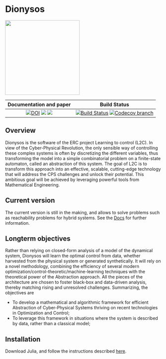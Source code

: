 # Dionysos
<picture>
  <source srcset="assets/images/logo-dark.png" media="(prefers-color-scheme: dark)">
  <img src="assets/images/logo.png"  height="240">
</picture>

| **Documentation and paper** | **Build Status** |
|:-----------------:|:----------------:|
| [![DOI][paper-img]][paper-url] [![][docs-latest-img]][docs-latest-url]  [![][docs-stable-img]][docs-stable-url]        | [![Build Status][build-img]][build-url]  [![Codecov branch][codecov-img]][codecov-url]      |


[docs-stable-img]: https://img.shields.io/badge/docs-stable-blue.svg
[docs-latest-img]: https://img.shields.io/badge/docs-latest-blue.svg
[docs-stable-url]: https://dionysos-dev.github.io/Dionysos.jl/stable
[docs-latest-url]: https://dionysos-dev.github.io/Dionysos.jl/dev
[paper-img]: https://proceedings.juliacon.org/papers/10.21105/jcon.00160/status.svg
[paper-url]: https://doi.org/10.21105/jcon.00160

[build-img]: https://github.com/dionysos-dev/Dionysos.jl/actions/workflows/ci.yml/badge.svg?branch=main
[build-url]: https://github.com/dionysos-dev/Dionysos.jl/actions?query=workflow%3ACI
[codecov-img]: https://codecov.io/github/dionysos-dev/Dionysos.jl/coverage.svg
[codecov-url]: https://app.codecov.io/github/dionysos-dev/Dionysos.jl

## Overview
Dionysos is the software of the ERC project Learning to control (L2C). In view of the Cyber-Physical Revolution, the only sensible way of controlling these complex systems is often by discretizing the different variables, thus transforming the model into a simple combinatorial problem on a finite-state automaton, called an abstraction of this system. The goal of L2C is to transform this approach into an effective, scalable, cutting-edge technology that will address the CPS challenges and unlock their potential. This ambitious goal will be achieved by leveraging powerful tools from Mathematical Engineering.

## Current version
The current version is still in the making, and allows to solve problems such as reachability problems for hybrid systems. See the [Docs](https://dionysos-dev.github.io/Dionysos.jl/dev/) for further information.

## Longterm objectives
Rather than relying on closed-form analysis of a model of the dynamical system, Dionysos will learn the optimal control from data, whether harvested from the physical system or generated synthetically. It will rely on a novel methodology, combining the efficiency of several modern optimization/control-theoretic/machine-learning techniques with the theoretical power of the Abstraction approach. All the pieces of the architecture are chosen to foster black-box and data-driven analysis, thereby matching rising and unresolved challenges. Summarizing, the objectives are
* To develop a mathematical and algorithmic framework for efficient Abstraction of Cyber-Physical Systems thriving on recent technologies in Optimization and Control;
* To leverage this framework in situations where the system is described by data, rather than a classical model;

## Installation

Download Julia, and follow the instructions described [here](https://pkgdocs.julialang.org/v1/managing-packages/#Adding-packages).
